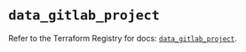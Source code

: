 # `data_gitlab_project`

Refer to the Terraform Registry for docs: [`data_gitlab_project`](https://registry.terraform.io/providers/gitlabhq/gitlab/18.3.0/docs/data-sources/project).
